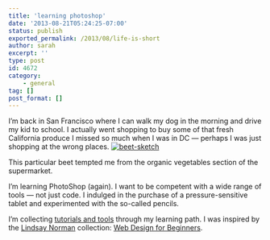 ```yaml
---
title: 'learning photoshop'
date: '2013-08-21T05:24:25-07:00'
status: publish
exported_permalink: /2013/08/life-is-short
author: sarah
excerpt: ''
type: post
id: 4672
category:
    - general
tag: []
post_format: []
---
```

I’m back in San Francisco where I can walk my dog in the morning and drive my kid to school. I actually went shopping to buy some of that fresh California produce I missed so much when I was in DC — perhaps I was just shopping at the wrong places. [![beet-sketch](http://farm8.staticflickr.com/7406/9563607246_3889149bc6_n.jpg)](http://www.flickr.com/photos/67857234@N00/9563607246/ "beet-sketch by sarah_allen2000, on Flickr")

This particular beet tempted me from the organic vegetables section of the supermarket.

I’m learning PhotoShop (again). I want to be competent with a wide range of tools — not just code. I indulged in the purchase of a pressure-sensitive tablet and experimented with the so-called pencils.

I’m collecting [tutorials and tools](http://stitch.es/stitches/629/Learning-PhotoShop) through my learning path. I was inspired by the [Lindsay Norman](http://lpnorman.com/) collection: [Web Design for Beginners](http://stitch.es/stitches/482/Web-Design-for-Begin).